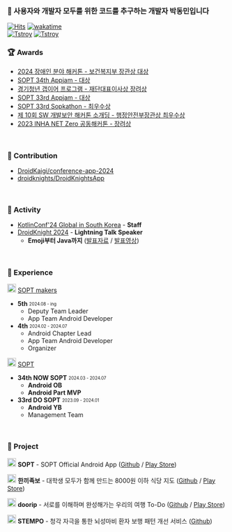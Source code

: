 ### 👋 사용자와 개발자 모두를 위한 코드를 추구하는 개발자 박동민입니다    
[![Hits](https://hits.seeyoufarm.com/api/count/incr/badge.svg?url=https%3A%2F%2Fgithub.com%2Fchattymin&count_bg=%2379C83D&title_bg=%23555555&icon=github.svg&icon_color=%23E7E7E7&title=hits&edge_flat=true)](https://hits.seeyoufarm.com)
[![wakatime](https://wakatime.com/badge/user/018b6af5-b526-4585-90a3-a8dd3d9e5a33.svg)](https://wakatime.com/@018b6af5-b526-4585-90a3-a8dd3d9e5a33)   
[![Tstroy](https://img.shields.io/badge/개인블로그-000000?style=flat-square&logo=tistory&logoColor=white)](https://naemamdaelo.tistory.com) 
[![Tstroy](https://img.shields.io/badge/한끼족보팀블로그-FF4C25?style=flat-square&logo=tistory&logoColor=white)](https://teamhankki.tistory.com/) 
</br>


### **🏆 Awards**
- [2024 장애인 분야 해커톤 - 보건복지부 장관상 대상](https://github.com/KKKK-Stempo)
- [SOPT 34th Appjam - 대상](https://github.com/Team-Hankki)   
- [경기청년 갭이어 프로그램 - 재단대표이사상 장려상](https://github.com/plandamoa)
- [SOPT 33rd Appjam - 대상](https://github.com/Team-Going)   
- [SOPT 33rd Sopkathon - 최우수상](https://github.com/DO-SOPT-SOPKATHON-ANDROID-TEAM3)
- [제 10회 SW 개발보안 해커톤 소개딩 - 행정안전부장관상 최우수상](https://github.com/Don-tEuhRa)   
- [2023 INHA NET Zero 공동해커톤 - 장려상](https://github.com/InhaHackathon)     
</br>

### **👊 Contribution**
- [DroidKaigi/conference-app-2024](https://github.com/DroidKaigi/conference-app-2024/pull/293)
- [droidknights/DroidKnightsApp](https://github.com/droidknights/DroidKnightsApp/pulls?q=is%3Apr+assignee%3Achattymin+)
</br>

### **🚀 Activity**
- [KotlinConf'24 Global in South Korea](https://festa.io/events/5375) - **Staff**
- [DroidKnight 2024](https://festa.io/events/4990) - **Lightning Talk Speaker**
  - **Emoji부터 Java까지** ([발표자료](https://speakerdeck.com/chattymin/2024-droidknight-lightningtalk) / [발표영상](https://www.youtube.com/watch?v=8Daphck1LDE))
</br>

### **🎁 Experience**
<img src="https://github.com/chattymin/chattymin/assets/52882799/3eba4ad4-8e50-4e8e-b8b0-decf17aea2b2" width="20"/> [SOPT makers](https://makers.sopt.org/)   
- **5th** <sub><sup>2024.08 - ing</sup></sub>   
  - Deputy Team Leader
  - App Team Android Developer
- **4th** <sub><sup>2024.02 - 2024.07</sup></sub>   
  - Android Chapter Lead
  - App Team Android Developer
  - Organizer

<img src="https://github.com/chattymin/chattymin/assets/52882799/fbe6681a-39f8-4d50-9080-a9c98c953e25" width="20"/> [SOPT](https://www.sopt.org)   
- **34th NOW SOPT** <sub><sup>2024.03 - 2024.07</sup></sub>
  - **Android OB** 
  - **Android Part MVP**
- **33rd DO SOPT** <sub><sup>2023.09 - 2024.01</sup></sub>   
  - **Android YB**
  - Management Team
</br>

### **💪 Project**
<img src="https://github.com/chattymin/chattymin/assets/52882799/3d14995f-d655-453e-9755-4a59a45ba1ad" width="20"/> **SOPT** - SOPT Official Android App ([Github](https://github.com/sopt-makers/sopt-android) / [Play Store](https://play.google.com/store/apps/details?id=org.sopt.official))

<img src="https://github.com/user-attachments/assets/677d6f93-7066-4b0a-98e0-40245903a556" width=20 /> **한끼족보** - 대학생 모두가 함께 만드는 8000원 이하 식당 지도 ([Github](https://github.com/Team-Hankki/hankki-android) / [Play Store](https://play.google.com/store/apps/details?id=com.hankki.hankkijogbo))

<img src="https://github.com/Team-Going/Going-Android/assets/97405341/9d8f8e2b-f3f6-4773-813b-49d3a9a86432" width=20 /> **doorip** - 서로를 이해하며 완성해가는 우리의 여행 To-Do ([Github](https://github.com/Team-Going/Going-Android) / [Play Store](https://play.google.com/store/apps/details?id=com.going.doorip))

<img src="https://github.com/user-attachments/assets/37a4a9f2-2939-4937-a232-c45711f505f6" width=20 /> **STEMPO** - 청각 자극을 통한 뇌성마비 환자 보행 패턴 개선 서비스 ([Github](https://github.com/KKKK-Stempo/stempo-android))
